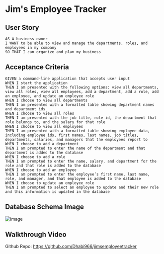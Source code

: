 # Jim's Employee Tracker

## User Story

```
AS A business owner
I WANT to be able to view and manage the departments, roles, and employees in my company
SO THAT I can organize and plan my business
```
## Acceptance Criteria

```
GIVEN a command-line application that accepts user input
WHEN I start the application
THEN I am presented with the following options: view all departments, view all roles, view all employees, add a department, add a role, add an employee, and update an employee role
WHEN I choose to view all departments
THEN I am presented with a formatted table showing department names and department ids
WHEN I choose to view all roles
THEN I am presented with the job title, role id, the department that role belongs to, and the salary for that role
WHEN I choose to view all employees
THEN I am presented with a formatted table showing employee data, including employee ids, first names, last names, job titles, departments, salaries, and managers that the employees report to
WHEN I choose to add a department
THEN I am prompted to enter the name of the department and that department is added to the database
WHEN I choose to add a role
THEN I am prompted to enter the name, salary, and department for the role and that role is added to the database
WHEN I choose to add an employee
THEN I am prompted to enter the employee’s first name, last name, role, and manager, and that employee is added to the database
WHEN I choose to update an employee role
THEN I am prompted to select an employee to update and their new role and this information is updated in the database

```
## Database Schema Image
![image](https://user-images.githubusercontent.com/108851005/196018426-881c6424-8ee7-47cf-830e-2a7e9ec4abde.png)

## Walkthrough Video


Github Repo: https://github.com/Dhabi966/jimsemployeetracker
